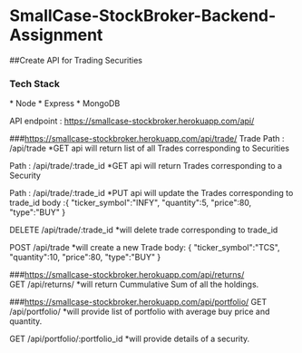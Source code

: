 # SmallCase-StockBroker-Backend-Assignment

##Create API for Trading Securities

<h3>Tech Stack</h3>
* Node
* Express
* MongoDB


API endpoint : https://smallcase-stockbroker.herokuapp.com/api/

###https://smallcase-stockbroker.herokuapp.com/api/trade/
Trade
Path : /api/trade
*GET api will return list of all Trades corresponding to Securities

Path : /api/trade/:trade_id
*GET api will return Trades corresponding to a Security

Path : /api/trade/:trade_id
*PUT api will update the Trades corresponding to trade_id
body :{
	"ticker_symbol":"INFY",
	"quantity":5,
	"price":80,
	"type":"BUY"
}

DELETE
/api/trade/:trade_id
*will delete trade corresponding to trade_id
 
POST
/api/trade
*will create a new Trade
body: {
	"ticker_symbol":"TCS",
	"quantity":10,
	"price":80,
	"type":"BUY"
}
  
###https://smallcase-stockbroker.herokuapp.com/api/returns/  
GET
/api/returns/
*will return Cummulative Sum of all the holdings.

  
###https://smallcase-stockbroker.herokuapp.com/api/portfolio/ 
GET
/api/portfolio/
*will provide list of portfolio with average buy price and quantity.

GET
/api/portfolio/:portfolio_id
*will provide details of a security.
 
